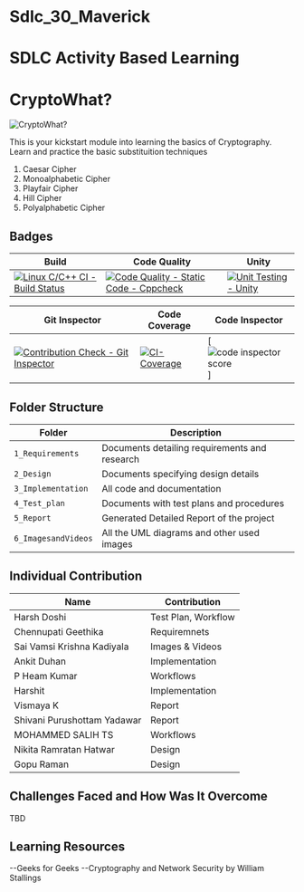 # Sdlc_30_Maverick

# SDLC Activity Based Learning

# CryptoWhat?

![CryptoWhat?](https://raw.githubusercontent.com/256151/LTTS_MiniProject_C/main/cryptowhat_logo.JPG)

This is your kickstart module into learning the basics of Cryptography.
Learn and practice the basic substituition techniques
1. Caesar Cipher
2. Monoalphabetic Cipher
3. Playfair Cipher
4. Hill Cipher
5. Polyalphabetic Cipher

## Badges
|Build |		Code Quality |	Unity	|
|------|---------------|--------------|
|[![Linux C/C++ CI - Build Status](https://github.com/vismaya1904/Sdlc_30_Maverick/actions/workflows/c-cpp.yml/badge.svg)](https://github.com/vismaya1904/Sdlc_30_Maverick/actions/workflows/c-cpp.yml)| [![Code Quality - Static Code - Cppcheck](https://github.com/vismaya1904/Sdlc_30_Maverick/actions/workflows/cppcheck.yml/badge.svg)](https://github.com/vismaya1904/Sdlc_30_Maverick/actions/workflows/cppcheck.yml) |[![Unit Testing - Unity](https://github.com/vismaya1904/Sdlc_30_Maverick/actions/workflows/unity.yml/badge.svg)](https://github.com/vismaya1904/Sdlc_30_Maverick/actions/workflows/unity.yml)|

| Git Inspector |		Code Coverage |Code Inspector|
|---------------|----------------|---------|
|[![Contribution Check - Git Inspector](https://github.com/vismaya1904/Sdlc_30_Maverick/actions/workflows/gitinspector.yml/badge.svg)](https://github.com/vismaya1904/Sdlc_30_Maverick/actions/workflows/gitinspector.yml)|[![CI-Coverage](https://github.com/vismaya1904/Sdlc_30_Maverick/actions/workflows/gcov.yml/badge.svg)](https://github.com/vismaya1904/Sdlc_30_Maverick/actions/workflows/gcov.yml)|[![code inspector score](https://www.code-inspector.com/project/26747/score/svg)]|


## Folder Structure
Folder             | Description
-------------------| -----------------------------------------
`1_Requirements`   | Documents detailing requirements and research
`2_Design`         | Documents specifying design details
`3_Implementation` | All code and documentation
`4_Test_plan`      | Documents with test plans and procedures
`5_Report`         | Generated Detailed Report of the project
`6_ImagesandVideos`| All the UML diagrams and other used images

## Individual Contribution
| Name                        | Contribution        |
|------                       |--------------       |
| Harsh Doshi                 | Test Plan, Workflow |        
| Chennupati Geethika         | Requiremnets        |        
| Sai Vamsi Krishna Kadiyala  | Images & Videos     |        
| Ankit Duhan                 | Implementation      |        
| P Heam Kumar                | Workflows           |        
| Harshit                     | Implementation      |       
| Vismaya K                   | Report              |    
| Shivani Purushottam Yadawar | Report              |        
| MOHAMMED SALIH TS           | Workflows           |        
| Nikita Ramratan Hatwar      | Design              |        
| Gopu Raman                  | Design              |        





## Challenges Faced and How Was It Overcome

TBD

## Learning Resources 

--Geeks for Geeks
--Cryptography and Network Security by William Stallings
